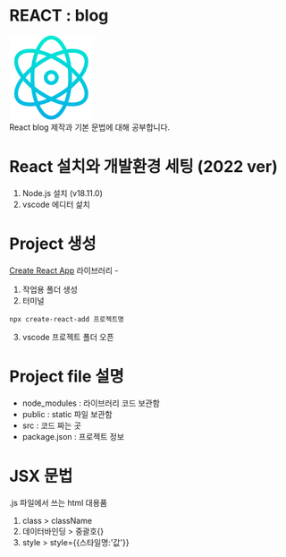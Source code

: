 # REACT : blog

<img width="150" src="./public/img/react.png" /> <br/>
React blog 제작과 기본 문법에 대해 공부합니다.

# React 설치와 개발환경 세팅 (2022 ver)
1. Node.js 설치 (v18.11.0)
2. vscode 에디터 섩치

# Project 생성
[Create React App](https://create-react-app.dev/) 라이브러리 -
1. 작업용 폴더 생성
2. 터미널
```
npx create-react-add 프로젝트명
```
3. vscode 프로젝트 폴더 오픈

# Project file 설명
- node_modules : 라이브러리 코드 보관함
- public : static 파일 보관함
- src : 코드 짜는 곳
- package.json : 프로젝트 정보

# JSX 문법
.js 파일에서 쓰는 html 대용품
1. class > className
2. 데이터바인딩 > 중괄호{}
3. style > style={{스타일명:'값'}}